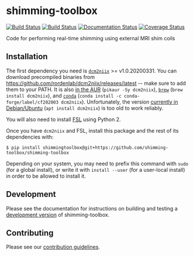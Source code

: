 # shimming-toolbox

 [![Build Status](https://github.com/shimming-toolbox/shimming-toolbox/actions?query=workflow%3A%22CI-Tests/badge.svg)](https://github.com/shimming-toolbox/shimming-toolbox/actions?query=workflow%3A%22CI-Tests) [![Build Status](https://travis-ci.com/shimming-toolbox/shimming-toolbox.svg?branch=master)](https://travis-ci.com/shimming-toolbox/shimming-toolbox) [![Documentation Status](https://readthedocs.org/projects/shimming-toolbox/badge/?version=latest)](https://www.shimming-toolbox.org/en/latest/?badge=latest) [![Coverage Status](https://coveralls.io/repos/github/shimming-toolbox/shimming-toolbox/badge.svg?branch=master)](https://coveralls.io/github/shimming-toolbox/shimming-toolbox?branch=master)


Code for performing real-time shimming using external MRI shim coils

## Installation

The first dependency you need is [`dcm2niix`](https://github.com/rordenlab/dcm2niix) >= v1.0.20200331.
You can download precompiled binaries from https://github.com/rordenlab/dcm2niix/releases/latest -- make
sure to add them to your PATH.
It is also [in the AUR](https://aur.archlinux.org/packages/dcm2niix/) (`pikaur -Sy dcm2niix`),
[`brew`](https://github.com/Homebrew/homebrew-core/blob/master/Formula/dcm2niix.rb) (`brew install dcm2niix`),
and [`conda`](https://anaconda.org/conda-forge/dcm2niix) (`conda install -c conda-forge/label/cf202003 dcm2niix`).
Unfortunately, the version [currently in Debian/Ubuntu](https://packages.ubuntu.com/eoan/dcm2niix) (`apt install dcm2niix`) is too old to work reliably.

You will also need to install [FSL](https://fsl.fmrib.ox.ac.uk/fsl/fslwiki/FslInstallation) using Python 2.

Once you have `dcm2niix` and FSL, install this package and the rest of its dependencies with:

```
$ pip install shimmingtoolbox@git+https://github.com/shimming-toolbox/shimming-toolbox
```

Depending on your system, you may need to prefix this command with `sudo` (for a global install),
or write it with `install --user` (for a user-local install) in order to be allowed to install it.

## Development

Please see the documentation for instructions on building and testing a [development version](https://shimming-toolbox.org/en/latest/2_getting_started/1_installation.html) of shimming-toolbox.

## Contributing

Please see our [contribution guidelines](docs/source/3_contributing/CONTRIBUTING.rst).
